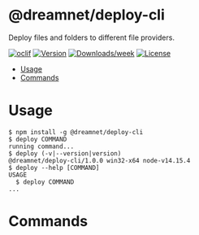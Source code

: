@dreamnet/deploy-cli
====================

Deploy files and folders to different file providers.

[![oclif](https://img.shields.io/badge/cli-oclif-brightgreen.svg)](https://oclif.io)
[![Version](https://img.shields.io/npm/v/@dreamnet/deploy-cli.svg)](https://npmjs.org/package/@dreamnet/deploy-cli)
[![Downloads/week](https://img.shields.io/npm/dw/@dreamnet/deploy-cli.svg)](https://npmjs.org/package/@dreamnet/deploy-cli)
[![License](https://img.shields.io/npm/l/@dreamnet/deploy-cli.svg)](https://github.com/https://github.com/dreamnettech/monorepo/https://github.com/dreamnettech/monorepo/blob/master/package.json)

<!-- toc -->
* [Usage](#usage)
* [Commands](#commands)
<!-- tocstop -->
# Usage
<!-- usage -->
```sh-session
$ npm install -g @dreamnet/deploy-cli
$ deploy COMMAND
running command...
$ deploy (-v|--version|version)
@dreamnet/deploy-cli/1.0.0 win32-x64 node-v14.15.4
$ deploy --help [COMMAND]
USAGE
  $ deploy COMMAND
...
```
<!-- usagestop -->
# Commands
<!-- commands -->

<!-- commandsstop -->

